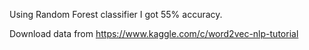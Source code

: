 Using Random Forest classifier I got 55% accuracy.




Download data from https://www.kaggle.com/c/word2vec-nlp-tutorial